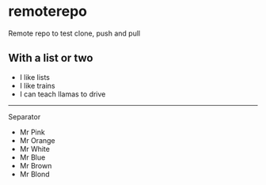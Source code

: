 remoterepo
==========

Remote repo to test clone, push and pull

## With a list or two
* I like lists
* I like trains
* I can teach llamas to drive


----------------------------------
Separator

* Mr Pink
* Mr Orange
* Mr White
* Mr Blue
* Mr Brown
* Mr Blond
